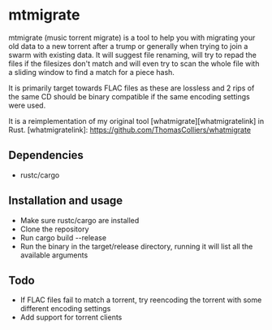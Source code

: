 # mtmigrate

mtmigrate (music torrent migrate) is a tool to help you with migrating your old data to a new torrent after a trump or generally when trying to join a swarm with existing data. It will suggest file renaming, will try to repad the files if the filesizes don't match and will even try to scan the whole file with a sliding window to find a match for a piece hash.

It is primarily target towards FLAC files as these are lossless and 2 rips of the same CD should be binary compatible if the same encoding settings were used.

It is a reimplementation of my original tool [whatmigrate][whatmigratelink] in Rust.
[whatmigratelink]: https://github.com/ThomasColliers/whatmigrate

## Dependencies
- rustc/cargo

## Installation and usage
- Make sure rustc/cargo are installed
- Clone the repository
- Run cargo build --release
- Run the binary in the target/release directory, running it will list all the available arguments

## Todo
- If FLAC files fail to match a torrent, try reencoding the torrent with some different encoding settings
- Add support for torrent clients
